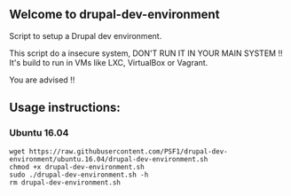 ## Welcome to drupal-dev-environment

Script to setup a Drupal dev environment.

This script do a insecure system, DON'T RUN IT IN YOUR MAIN SYSTEM !! It's build to run in VMs like LXC, VirtualBox or Vagrant.

You are advised !!

## Usage instructions:

### Ubuntu 16.04

```
wget https://raw.githubusercontent.com/PSF1/drupal-dev-environment/ubuntu.16.04/drupal-dev-environment.sh
chmod +x drupal-dev-environment.sh
sudo ./drupal-dev-environment.sh -h
rm drupal-dev-environment.sh
```
